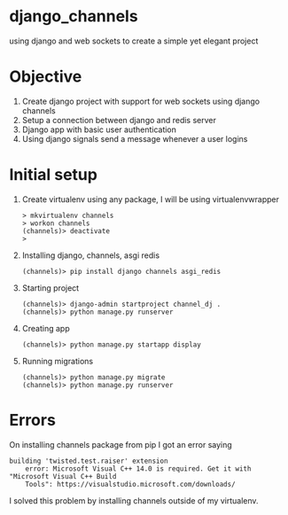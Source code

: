 # django_channels
using django and web sockets to create a simple yet elegant project

# Objective
1. Create django project with support for web sockets using django channels
2. Setup a connection between django and redis server
3. Django app with basic user authentication
4. Using django signals send a message whenever a user logins

# Initial setup
1. Create virtualenv using any package, I will be using virtualenvwrapper

	```
	> mkvirtualenv channels
	> workon channels
	(channels)> deactivate
	> 
	```
2. Installing django, channels, asgi redis

	```
	(channels)> pip install django channels asgi_redis
	```

3. Starting project
	
	```
	(channels)> django-admin startproject channel_dj .
	(channels)> python manage.py runserver
	```

4. Creating app

	```
	(channels)> python manage.py startapp display
	```

5. Running migrations

	```
	(channels)> python manage.py migrate
	(channels)> python manage.py runserver
	```

# Errors
On installing channels package from pip I got an error saying 

```
building 'twisted.test.raiser' extension
    error: Microsoft Visual C++ 14.0 is required. Get it with "Microsoft Visual C++ Build 
    Tools": https://visualstudio.microsoft.com/downloads/
```

I solved this problem by installing channels outside of my virtualenv.

